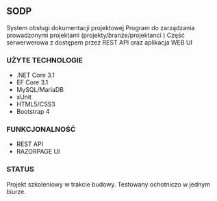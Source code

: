 ## SODP
System obsługi dokumentacji projektowej
Program do zarządzania prowadzonymi projektami (projekty/branże/projektanci )
Część serwerwerowa z dostępem przez REST API oraz aplikacja WEB UI

### UŻYTE TECHNOLOGIE
* .NET Core 3.1
* EF Core 3.1
* MySQL/MariaDB
* xUnit
* HTML5/CSS3
* Bootstrap 4

### FUNKCJONALNOŚĆ
* REST API
* RAZORPAGE UI

### STATUS
Projekt szkoleniowy w trakcie budowy. Testowany ochotniczo w jednym biurze.
